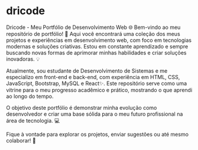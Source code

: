 # dricode
Dricode - Meu Portfólio de Desenvolvimento Web 🌐
Bem-vindo ao meu repositório de portfólio! 🚀 Aqui você encontrará uma coleção dos meus projetos e experiências em desenvolvimento web, com foco em tecnologias modernas e soluções criativas. Estou em constante aprendizado e sempre buscando novas formas de aprimorar minhas habilidades e criar soluções inovadoras. 💡

Atualmente, sou estudante de Desenvolvimento de Sistemas e me especializo em front-end e back-end, com experiência em HTML, CSS, JavaScript, Bootstrap, MySQL e React✨.  Este repositório serve como uma vitrine para o meu progresso acadêmico e prático, mostrando o que aprendi ao longo do tempo.

O objetivo deste portfólio é demonstrar minha evolução como desenvolvedor e criar uma base sólida para o meu futuro profissional na área de tecnologia. 💻

Fique à vontade para explorar os projetos, enviar sugestões ou até mesmo colaborar! 🤝
